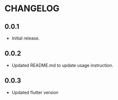 # CHANGELOG

## 0.0.1

* Initial release.

## 0.0.2

* Updated README.md to update usage instruction.

## 0.0.3

* Updated flutter version
